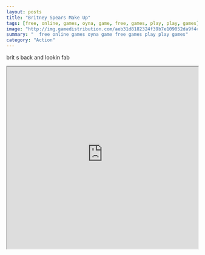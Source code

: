 ```yaml
---
layout: posts
title: "Britney Spears Make Up"
tags: [free, online, games, oyna, game, free, games, play, play, games]
image: "http://img.gamedistribution.com/aeb31d8182324f39b7e109052da9f4c2.jpg"
summary: "  free online games oyna game free games play play games"
category: "Action"
---
```


brit s back and lookin fab

<iframe width="100%" height="480px;" src="http://flash.gamedistribution.com?game=aeb31d8182324f39b7e109052da9f4c2"></iframe>